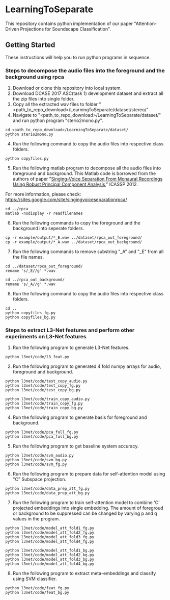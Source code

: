 # LearningToSeparate

This repository contains python implementation of our paper "Attention-Driven Projections for Soundscape Classification".

## Getting Started

These instructions will help you to run python programs in sequence.

### Steps to decompose the audio files into the foreground and the background using rpca

1. Download or clone this repository into local system.
2. Download DCASE 2017 ASC(task 1) development dataset and extract all the zip files into single folder.
3. Copy all the extracted wav files to folder "<path_to_repo_download>/LearningToSeparate/dataset/stereo/"
4. Navigate to "<path_to_repo_download>/LearningToSeparate/dataset/" and run python program "sterio2mono.py".
```
cd <path_to_repo_download>/LearningToSeparate/dataset/
python sterio2mono.py
```
4. Run the following command to copy the audio files into respective class folders.
```
python copyfiles.py
```
5. Run the following matlab program to decompose all the audio files into foreground and background.
This Matlab code is borrowed from the authors of paper "[Singing-Voice Separation From Monaural Recordings Using Robust Principal Component Analysis](http://posenhuang.github.io/papers/RPCA_Separation_ICASSP2012.pdf)," ICASSP 2012.

For more information, please check: https://sites.google.com/site/singingvoiceseparationrpca/
```
cd ../rpca
matlab -nodisplay -r readfilenames
```
6. Run the following commands to copy the foreground and the background into seperate folders.
```
cp -r example/output/*_E.wav ../dataset/rpca_out_foreground/
cp -r example/output/*_A.wav ../dataset/rpca_out_background/
```
7. Run the following commands to remove substring "_A" and "_E" from all the file names.
```
cd ../dataset/rpca_out_foreground/
rename 's/_E//g' *.wav

cd ../rpca_out_background/
rename 's/_A//g' *.wav
```
8. Run the following command to copy the audio files into respective class folders.
```
cd ..
python copyfiles_fg.py
python copyfiles_bg.py
```

### Steps to extract L3-Net features and perform other experiments on L3-Net features

1. Run the following program to generate L3-Net features.
```
python l3net/code/l3_feat.py

```
2. Run the following program to generated 4 fold numpy arrays for audio, foreground and background.
```
python l3net/code/test_copy_audio.py
python l3net/code/test_copy_fg.py
python l3net/code/test_copy_bg.py

python l3net/code/train_copy_audio.py
python l3net/code/train_copy_fg.py
python l3net/code/train_copy_bg.py
```
4. Run the following program to generate basis for foreground and background.
```
python l3net/code/pca_full_fg.py
python l3net/code/pca_full_bg.py
```
5. Run the following program to get baseline system accuracy.
```
python l3net/code/svm_audio.py
python l3net/code/svm_bg.py
python l3net/code/svm_fg.py
```
6. Run the following program to prepare data for self-attention model using "C" Subspace projection.
```
python l3net/code/data_prep_att_fg.py
python l3net/code/data_prep_att_bg.py
```

7. Run the following program to train self-attention model to combine 'C' projected embeddings into single embedding. The amount of foregroud or background to be suppressed can be changed by varying p and q values in the program. 
```
python l3net/code/model_att_fold1_fg.py
python l3net/code/model_att_fold2_fg.py
python l3net/code/model_att_fold3_fg.py
python l3net/code/model_att_fold4_fg.py

python l3net/code/model_att_fold1_bg.py
python l3net/code/model_att_fold2_bg.py
python l3net/code/model_att_fold3_bg.py
python l3net/code/model_att_fold4_bg.py
```
8. Run the following program to extract meta-embeddings and classify using SVM classifier. 
```
python l3net/code/feat_fg.py
python l3net/code/feat_bg.py
```
